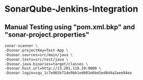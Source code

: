 # SonarQube-Jenkins-Integration

## Manual Testing using "pom.xml.bkp" and "sonar-project.properties"
```bash
sonar-scanner \
-Dsonar.projectKey=Test-App \
-Dsonar.sources=src/main/java \
-Dsonar.tests=src/test/java \
-Dsonar.java.binaries=target/classes \
-Dsonar.host.url=http://13.201.119.10:9000 \
-Dsonar.login=squ_1c7e965b714e9bb1ed601e6be5ed8d4a2aee94ea
